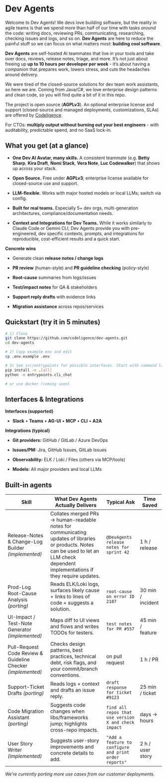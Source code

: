 # Dev Agents

Welcome to Dev Agents! We devs love building software, but the reality in agile teams is that we spend more than half of our time with tasks _around_ the code: writing docs, reviewing PRs, communicating, researching, checking issues and logs, and so on. **Dev Agents** are here to reduce the painful stuff so we can focus on what matters most: **building cool software**.

**Dev Agents** are self-hosted AI teammates that live in your tools and take over docs, reviews, release notes, triage, and more. It’s not just about freeing up **up to 10 hours per developer per week** - it’s about having a _companion_ that prepares work, lowers stress, and cuts the headaches around delivery.

We were tired of the closed-source solutions for dev team work assistants, so here we are. Coming from Java/C#, we love enterprise design patterns and clean code, so you will find quite a bit of it in this repo.

The project is open source (**AGPLv3**). An optional enterprise license and support (closed-source and managed deployments, customizations, SLAs) are offered by [Codeligence](mailto:sales@codeligence.com).

For CTOs: **multiply output without burning out your best engineers** - with auditability, predictable spend, and no SaaS lock-in.

## What you get (at a glance)

- **One Dev AI Avatar, many skills.** A consistent teammate (e.g. **Betty Sharp**, **Kira Draft**, **Nomi Stack**, **Vera Note**, **Luc Codewalker**) that shows up across your stack.

- **Open Source.** Free under **AGPLv3**; enterprise license available for closed-source use and support.

- **LLM-flexible.** Works with major hosted models or local LLMs; switch via config.

- **Built for real teams.** Especially 5+ dev orgs, multi-generation architectures, compliance/documentation needs.

- **Context and Integrations for Dev Teams.** While it works similarly to Claude Code or Gemini CLI, Dev Agents provide you with pre-engineered, dev specific contexts, prompts, and integrations for reproducible, cost-efficient results and a quick start.

**Concrete wins**

- Generate clean **release notes / change logs**
    
- **PR review** (human-style) and **PR guideline checking** (policy-style)
    
- **Root-cause** summaries from logs/issues
    
- **Test/impact notes** for QA & stakeholders
    
- **Support reply drafts** with evidence links
    
- **Migration assistance** across repos/services


## Quickstart (try it in 5 minutes)

```bash
# 1) Clone
git clone https://github.com/codeligence/dev-agents.git
cd dev-agents

# 2) Copy example env and edit
cp .env.example .env

# 3) See src/entrypoints for possible interfaces. Start with command line, try Slack or AG-UI next
pip install -e .[all]
python -m entrypoints.cli_chat

# or use docker (coming soon)
```

## Interfaces & Integrations

**Interfaces (supported)**

- **Slack** • **Teams** • **AG-UI** • **MCP** • **CLI** • **A2A**
    

**Integrations (typical)**

- **Git providers:** GitHub / GitLab / Azure DevOps
    
- **Issues/PM:** Jira, GitHub Issues, GitLab Issues
    
- **Observability:** ELK / Loki / Files (others via MCP/tools)
    
- **Models:** All major providers and local LLMs

## Built-in agents 

    
|Skill|What Dev Agents Actually Delivers|Typical Ask|Time Saved|
|---|---|---|---|
|Release-Notes & Change-Log Builder _(implemented)_|Collates merged PRs → human-readable notes for communicating updates of libraries or products. Notes can be used to let an LLM check dependent implementations if they require updates.|`@DevAgents release notes for sprint 42`|1 h / release|
|Prod-Log Root-Cause Analysis _(porting)_|Reads ELK/Loki logs, surfaces likely cause + links to lines of code + suggests a solution.|`root-cause on error ID 2187`|30 min / incident|
|UI-Impact / Test-Note Generator _(implemented)_|Maps diff to UI views and flows and writes TODOs for testers.|`test notes for PR #557`|45 min / feature|
|Pull-Request Code Review & Guideline Checker _(implemented)_|Checks design patterns, best practices, technical debt, risk flags, and your commit/branch conventions.|on pull request|1 h / PR|
|Support-Ticket Drafts _(porting)_|Reads logs + context and drafts an issue reply.|`draft response for ticket #9123`|25 min / ticket|
|Code Migration Assistant _(porting)_|Suggests code changes when libs/frameworks jump; highlights cross-repo impacts.|`find all repos that use version X and check impact`|days → hours|
|User Story Writer _(implemented)_|Suggests user-story improvements and concrete details to add.|`"Add a feature to configure and print order reports"`|2 h / user story|

_We’re currently porting more use cases from our customer deployments._
